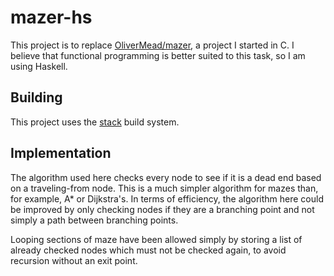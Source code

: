# mazer-hs
This project is to replace [OliverMead/mazer](https://github.com/OliverMead/mazer),
a project I started in C.
I believe that functional programming is better suited to this task, so I am
using Haskell.
## Building
This project uses the [stack](https://docs.haskellstack.org/en/stable/build_command/) build system.
## Implementation
The algorithm used here checks every node to see if it is a dead end based on a traveling-from node.
This is a much simpler algorithm for mazes than, for example, A\* or Dijkstra's.
In terms of efficiency, the algorithm here could be improved by only checking nodes if they are a 
branching point and not simply a path between branching points.

Looping sections of maze have been allowed simply by storing a list of already checked nodes
which must not be checked again, to avoid recursion without an exit point.

